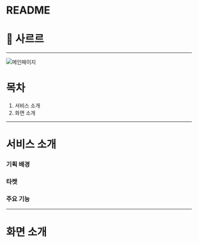 # README
# 🧊 사르르

---
![메인페이지](https://github.com/user-attachments/assets/db6ec033-055f-4520-9414-09c8921afdbf)


# 목차
1. 서비스 소개
2. 화면 소개
---
# 서비스 소개
### 기획 배경
### 타켓
### 주요 기능

---
# 화면 소개
